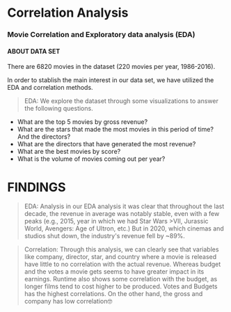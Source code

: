 # Correlation Analysis

### Movie Correlation and Exploratory data analysis (EDA)

#### ABOUT DATA SET
There are 6820 movies in the dataset (220 movies per year, 1986-2016).

In order to stablish the main interest in our data set, we have utilized the EDA and correlation methods.
> EDA:  We explore the dataset through some visualizations to answer the following questions.

* What are the top 5 movies by gross revenue?
* What are the stars that made the most movies in this period of time? And the directors?
* What are the directors that have generated the most revenue?
* What are the best movies by score?
* What is the volume of movies coming out per year?

# FINDINGS

>EDA: Analysis in our EDA analysis it was clear that throughout the last decade, the revenue in average was notably stable, even with a few peaks (e.g., 2015, year in which we had Star Wars >VII, Jurassic World, Avengers: Age of Ultron, etc.) But in 2020, which cinemas and studios shut down, the industry's revenue fell by ~89%.

>Correlation: Through this analysis, we can clearly see that variables like company, director, star, and country where a movie is released have little to no correlation with the actual revenue. Whereas budget and the votes a movie gets seems to have greater impact in its earnings.
Runtime also shows some correlation with the budget, as longer films tend to cost higher to be produced.  Votes and Budgets has the highest correlations. On the other hand, the gross and company has low correlation:nerd_face:
